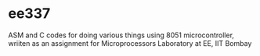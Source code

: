 # ee337
ASM and C codes for doing various things using 8051 microcontroller, wriiten as an assignment for Microprocessors Laboratory at EE, IIT Bombay
